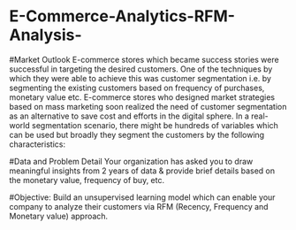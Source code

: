 # E-Commerce-Analytics-RFM-Analysis-
#Market Outlook
E-commerce stores which became success stories were successful in targeting the desired customers. One of the techniques by which they were able to achieve this was customer segmentation i.e. by segmenting the existing customers based on frequency of purchases, monetary value etc. E-commerce stores who designed market strategies based on mass marketing soon realized the need of customer segmentation as an alternative to save cost and efforts in the digital sphere. In a real-world segmentation scenario, there might be hundreds of variables which can be used but broadly they segment the customers by the following characteristics:

#Data and Problem Detail
Your organization has asked you to draw meaningful insights from 2 years of data & provide brief details based on the monetary value, frequency of buy, etc.

#Objective: 
Build an unsupervised learning model which can enable your company to analyze their customers via RFM (Recency, Frequency and Monetary value) approach.
